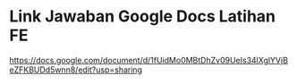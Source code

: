 # Link Jawaban Google Docs Latihan FE

https://docs.google.com/document/d/1fUidMo0MBtDhZv09UeIs34lXglYVjBeZFKBUDd5wnn8/edit?usp=sharing
